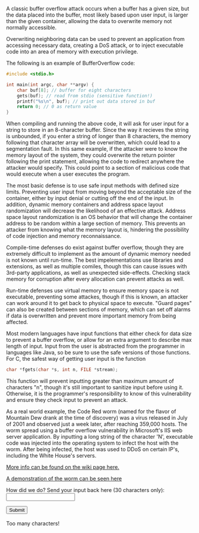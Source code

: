 A classic buffer overflow attack occurs when a buffer has a given size, but the data placed into the buffer, most likely based upon user input, is larger than the given container, allowing the data to overwrite memory not normally accessible. 

Overwriting neighboring data can be used to prevent an application from accessing necessary data, creating a DoS attack, or to inject executable code into an area of memory with execution privilege.

The following is an example of BufferOverflow code:

```C
#include <stdio.h>

int main(int argc, char **argv) {
	char buf[8]; // buffer for eight characters
	gets(buf); // read from stdio (sensitive function!)
	printf("%s\n", buf); // print out data stored in buf
	return 0; // 0 as return value
}
```


When compiling and running the above code, it will ask for user input for a string to store in an 8-character buffer. Since the way it recieves the string is unbounded, if you enter a string of longer than 8 characters, the memory following that character array will be overwritten, which could lead to a segmentation fault. In this same example, if the attacker were to know the memory layout of the system, they could overwrite the return pointer following the print statement, allowing the code to redirect anywhere the attacker would specify. This could point to a section of malicious code that would execute when a user executes the program. 

The most basic defense is to use safe input methods with defined size limits. Preventing user input from moving beyond the acceptable size of the container, either by input denial or cutting off the end of the input. In addition, dynamic memory containers and address space layout randomization will decrease the likelihood of an effective attack. Address space layout randomization is an OS behavior that will change the container address to be random within a large section of memory. This prevents an attacker from knowing what the memory layout is, hindering the possibility of code injection and memory reconnaissance. 

Compile-time defenses do exist against buffer overflow, though they are extremely difficult to implement as the amount of dynamic memory needed is not known until run-time. The best impelementations use libraries and extensions, as well as multiple comiles, though this can cause issues with 3rd-party applications, as well as unexpected side-effects. Checking stack memory for corruption after every allocation can prevent attacks as well. 

Run-time defenses use virtual memory to ensure memory space is not executable, preventing some attackes, though if this is known, an attacker can work around it to get back to physical space to execute. "Guard pages" can also be created between sections of memory, which can set off alarms if data is overwritten and prevent more important memory from being affected. 

Most modern languages have input functions that either check for data size to prevent a buffer overflow, or allow for an extra argument to describe max length of input. Input from the user is abstracted from the programmer in languages like Java, so be sure to use the safe versions of those functions. For C, the safest way of getting user input is the function

```C
char *fgets(char *s, int n, FILE *stream);
```

This function will prevent inputting greater than maximum amount of characters "n", though it's still important to sanitize input before using it.  Otherwise, it is the programmer's responsibility to know of this vulnerability and ensure they check input to prevent an attack.

As a real world example, the Code Red worm (named for the flavor of Mountain Dew drank at the time of discovery) was a virus released in July of 2001 and observed just a week later, after reaching 359,000 hosts. The worm spread using a buffer overflow vulnerability in Microsoft's IIS web server application. By inputting a long string of the character 'N', executable code was injected into the operating system to infect the host with the worm. After being infected, the host was used to DDoS on certain IP's, including the White House's servers.

[More info can be found on the wiki page here.](https://en.wikipedia.org/wiki/Code_Red_(computer_worm))	

[A demonstration of the worm can be seen here](https://www.youtube.com/watch?v=iu48QBJP_p0)

<body>
<div id="label">How did we do? Send your input back here (30 characters only):</div>
  <form id="str">
    <input type="text" name="test"><br>
  </form>
  <input type="button" id="btnClick" value="Submit" onclick="submitClick()"><br><br>
  <div id="bad" style="none">Too many characters!</div>
	<p id="demo"></p>

<script type="text/javascript">
	
	document.getElementById("bad").style.display = "none";
    	function submitClick() {
      		var sr = document.getElementById("str");
      		var sname = document.getElementById("label");
      		document.getElementById("demo").innerHTML = sr.elements[0].value;
      		if (sr.elements[0].value.length > 30) {
			document.getElementById("bad").style.display = "block";
        		sname.innerHTML = sr.elements[0].value.substring(30);
      		}
    	}
</script>

</body>

